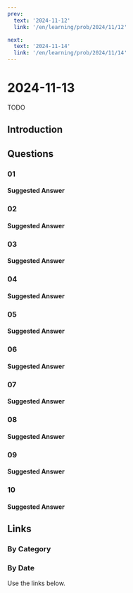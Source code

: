 ```yaml
---
prev:
  text: '2024-11-12'
  link: '/en/learning/prob/2024/11/12'

next:
  text: '2024-11-14'
  link: '/en/learning/prob/2024/11/14'
---
```


# 2024-11-13

TODO

<Badge type="danger" text="Bid"/>

## Introduction

## Questions

### 01

#### Suggested Answer

### 02

#### Suggested Answer

### 03

#### Suggested Answer

### 04

#### Suggested Answer

### 05

#### Suggested Answer

### 06

#### Suggested Answer

### 07

#### Suggested Answer

### 08

#### Suggested Answer

### 09

#### Suggested Answer

### 10

#### Suggested Answer

## Links

[<Badge type="tip" text="Go to Practice"/>](/en/practice/prob/2024/11/13)

### By Category

[<Badge type="tip" text="<--"/>](/en/learning/prob/2024/11/10)
[<Badge type="tip" text="Calendar"/>](/en/learning/calendar/2024/11)
[<Badge type="info" text="-->"/>](/en/learning/prob/2024/11/13#links)

### By Date

Use the links below.